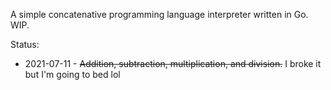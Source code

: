 A simple concatenative programming language interpreter written in Go.
WIP.

Status:
- 2021-07-11 - ~~Addition, subtraction, multiplication, and division.~~ I broke it but I'm going to bed lol
